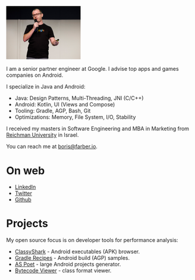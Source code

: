 
<img src="img/Header.jpg" width="200"/>

I am a senior partner engineer at Google. I advise top apps and games companies on Android.

I specialize in Java and Android: 
* Java: Design Patterns, Multi-Threading, JNI (C/C++)
* Android: Kotlin, UI (Views and Compose)
* Tooling: Gradle, AGP, Bash, Git 
* Optimizations: Memory, File System, I/O, Stability    

I received my masters in Software Engineering and MBA in Marketing from [Reichman 
University](https://www.runi.ac.il/en/) in Israel.

You can reach me at <boris@farber.io>.

# On web
* [LinkedIn](https://www.linkedin.com/in/borisfarber/) 
* [Twitter](https://x.com/BorisFarber) 
* [Github](https://github.com/borisf) 

# Projects
My open source focus is on developer tools for performance analysis:
* [ClassyShark](https://github.com/google/android-classyshark) - Android executables (APK) browser.
* [Gradle Recipes](https://github.com/android/gradle-recipes) - Android build (AGP) samples. 
* [AS Poet](https://github.com/android/android-studio-poet) - large Android projects generator.
* [Bytecode Viewer](https://github.com/borisf/classyshark-bytecode-viewer) - class format viewer. 
